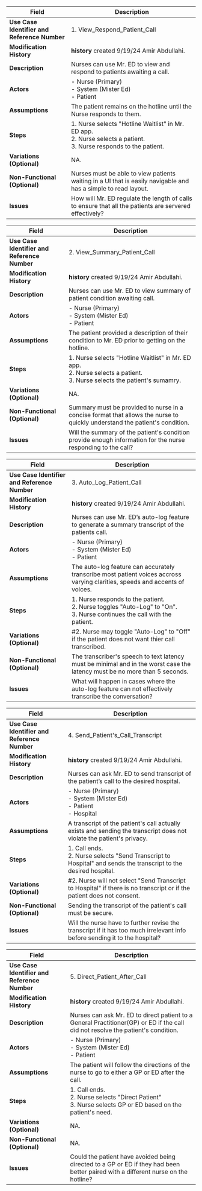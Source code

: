 | **Field**                                   | **Description**                                                                                                                  |
|---------------------------------------------|----------------------------------------------------------------------------------------------------------------------------------|
| **Use Case Identifier and Reference Number**| 1. View_Respond_Patient_Call<br>                                                                                                 |
| **Modification History**                    | **history** created 9/19/24 Amir Abdullahi.                                                                                      |
| **Description**                             | Nurses can use Mr. ED to view and respond to patients awaiting a call.                                                           |
| **Actors**                                  | - Nurse (Primary)<br> - System (Mister Ed)<br> - Patient                                                                         |
| **Assumptions**                             | The patient remains on the hotline until the Nurse responds to them.                                                             |
| **Steps**                                   | 1. Nurse selects "Hotline Waitlist" in Mr. ED app.<br> 2. Nurse selects a patient.<br> 3. Nurse responds to the patient.         |
| **Variations (Optional)**                   | NA.                                                                                                                              |
| **Non-Functional (Optional)**               | Nurses must be able to view patients waiting in a UI that is easily navigable and has a simple to read layout.                   |
| **Issues**                                  | How will Mr. ED regulate the length of calls to ensure that all the patients are servered effectively?                           | 

| **Field**                                   | **Description**                                                                                                                  |
|---------------------------------------------|----------------------------------------------------------------------------------------------------------------------------------|
| **Use Case Identifier and Reference Number**| 2. View_Summary_Patient_Call<br>                                                                                                 |
| **Modification History**                    | **history** created 9/19/24 Amir Abdullahi.                                                                                      |
| **Description**                             | Nurses can use Mr. ED to view summary of patient condition awaiting call.                                                        |
| **Actors**                                  | - Nurse (Primary)<br> - System (Mister Ed)<br> - Patient                                                                         |
| **Assumptions**                             | The patient provided a description of their condition to Mr. ED prior to getting on the hotline.                                 |
| **Steps**                                   | 1. Nurse selects "Hotline Waitlist" in Mr. ED app.<br> 2. Nurse selects a patient.<br> 3. Nurse selects the patient's sumamry.   |
| **Variations (Optional)**                   | NA.                                                                                                                              |
| **Non-Functional (Optional)**               | Summary must be provided to nurse in a concise format that allows the nurse to quickly understand the patient's condition.       |
| **Issues**                                  | Will the summary of the patient's condition provide enough information for the nurse responding to the call?                     | 


| **Field**                                   | **Description**                                                                                                                  |
|---------------------------------------------|----------------------------------------------------------------------------------------------------------------------------------|
| **Use Case Identifier and Reference Number**| 3. Auto_Log_Patient_Call<br>                                                                                                     |
| **Modification History**                    | **history** created 9/19/24 Amir Abdullahi.                                                                                      |
| **Description**                             | Nurses can use Mr. ED’s auto-log feature to generate a summary transcript of the patients call.                                  |
| **Actors**                                  | - Nurse (Primary)<br> - System (Mister Ed)<br> - Patient                                                                         |
| **Assumptions**                             | The auto-log feature can accurately transcribe most patient voices accross varying clarities, speeds and accents of voices.      |
| **Steps**                                   | 1. Nurse responds to the patient.<br> 2. Nurse toggles "Auto-Log" to "On".<br> 3. Nurse continues the call with the patient.     |
| **Variations (Optional)**                   | #2. Nurse may toggle "Auto-Log" to "Off" if the patient does not want thier call transcribed.                                    |
| **Non-Functional (Optional)**               | The transcriber's speech to text latency must be minimal and in the worst case the latency must be no more than 5 seconds.       |
| **Issues**                                  | What will happen in cases where the auto-log feature can not effectively transcribe the conversation?                            | 

| **Field**                                   | **Description**                                                                                                                  |
|---------------------------------------------|----------------------------------------------------------------------------------------------------------------------------------|
| **Use Case Identifier and Reference Number**| 4. Send_Patient's_Call_Transcript<br>                                                                                            |
| **Modification History**                    | **history** created 9/19/24 Amir Abdullahi.                                                                                      |
| **Description**                             | Nurses can ask Mr. ED to send transcript of the patient’s call to the desired hospital.                                          |
| **Actors**                                  | - Nurse (Primary)<br> - System (Mister Ed)<br> - Patient<br> - Hospital                                                          |
| **Assumptions**                             | A transcript of the patient's call actually exists and sending the transcript does not violate the patient's privacy.            |
| **Steps**                                   | 1. Call ends.<br> 2. Nurse selects "Send Transcript to Hospital" and sends the transcript to the desired hospital.               |
| **Variations (Optional)**                   | #2. Nurse will not select "Send Transcript to Hospital" if there is no transcript or if the patient does not consent.            |
| **Non-Functional (Optional)**               | Sending the transcript of the patient's call must be secure.                                                                     |
| **Issues**                                  | Will the nurse have to further revise the transcript if it has too much irrelevant info before sending it to the hospital?       |

| **Field**                                   | **Description**                                                                                                                  |
|---------------------------------------------|----------------------------------------------------------------------------------------------------------------------------------|
| **Use Case Identifier and Reference Number**| 5. Direct_Patient_After_Call<br>                                                                                                 |
| **Modification History**                    | **history** created 9/19/24 Amir Abdullahi.                                                                                      |
| **Description**                             | Nurses can ask Mr. ED to direct patient to a General Practitioner(GP) or ED if the call did not resolve the patient's condition. |
| **Actors**                                  | - Nurse (Primary)<br> - System (Mister Ed)<br> - Patient                                                          |
| **Assumptions**                             | The patient will follow the directions of the nurse to go to either a GP or ED after the call.                                   |
| **Steps**                                   | 1. Call ends.<br> 2. Nurse selects "Direct Patient"<br> 3. Nurse selects GP or ED based on the patient's need.                   |
| **Variations (Optional)**                   | NA.                                                                                                                              |
| **Non-Functional (Optional)**               | NA.                                                                                                                              |
| **Issues**                                  | Could the patient have avoided being directed to a GP or ED if they had been better paired with a different nurse on the hotline?| 
